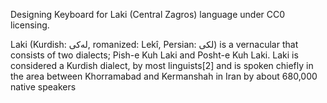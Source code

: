 Designing Keyboard for Laki (Central Zagros) language under CC0 licensing.

Laki (Kurdish: له‌کی, romanized: Lekî, Persian: لکی) is a vernacular that consists of two dialects; Pish-e Kuh Laki and Posht-e Kuh Laki. Laki is considered a Kurdish dialect, by most linguists[2] and is spoken chiefly in the area between Khorramabad and Kermanshah in Iran by about 680,000 native speakers
